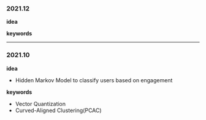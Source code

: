### 2021.12

**idea**


**keywords**    

---

### 2021.10

**idea**
- Hidden Markov Model to classify users based on engagement
  
**keywords**
- Vector Quantization
- Curved-Aligned Clustering(PCAC)